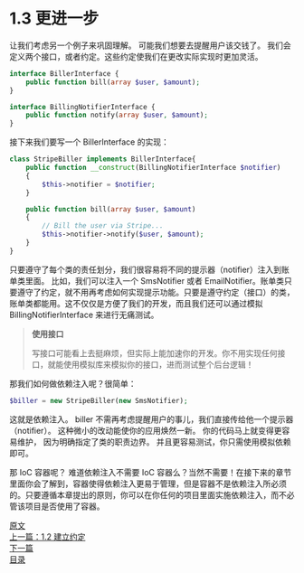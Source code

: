 # 1.3 更进一步

让我们考虑另一个例子来巩固理解。 可能我们想要去提醒用户该交钱了。 我们会定义两个接口，或者约定。这些约定使我们在更改实际实现时更加灵活。

```php
interface BillerInterface {
    public function bill(array $user, $amount);
}

interface BillingNotifierInterface {
    public function notify(array $user, $amount);
}
```

接下来我们要写一个 BillerInterface 的实现：

```php
class StripeBiller implements BillerInterface{
    public function __construct(BillingNotifierInterface $notifier)
    {
        $this->notifier = $notifier;
    }

    public function bill(array $user, $amount)
    {
        // Bill the user via Stripe...
        $this->notifier->notify($user, $amount);
    }
}
```

只要遵守了每个类的责任划分，我们很容易将不同的提示器（notifier）注入到账单类里面。 比如，我们可以注入一个 SmsNotifier 或者 EmailNotifier。账单类只要遵守了约定，就不用再考虑如何实现提示功能。只要是遵守约定（接口）的类， 账单类都能用。这不仅仅是方便了我们的开发，而且我们还可以通过模拟 BillingNotifierInterface 来进行无痛测试。

> **使用接口**
>
> 写接口可能看上去挺麻烦，但实际上能加速你的开发。你不用实现任何接口，就能使用模拟库来模拟你的接口，进而测试整个后台逻辑！

那我们如何做依赖注入呢？很简单：

```php
$biller = new StripeBiller(new SmsNotifier);
```

这就是依赖注入。 biller 不需再考虑提醒用户的事儿，我们直接传给他一个提示器（notifier）。 这种微小的改动能使你的应用焕然一新。 你的代码马上就变得更容易维护， 因为明确指定了类的职责边界。 并且更容易测试，你只需使用模拟依赖即可。

那 IoC 容器呢？ 难道依赖注入不需要 IoC 容器么？当然不需要！在接下来的章节里面你会了解到，容器使得依赖注入更易于管理，但是容器不是依赖注入所必须的。只要遵循本章提出的原则，你可以在你任何的项目里面实施依赖注入，而不必管该项目是否使用了容器。

[原文](../1%20Dependency%20Injection/1.3%20Taking%20It%20Further.md)  
[上一篇：1.2 建立约定](1.2%20建立约定.md)  
[下一篇](1.2%20建立约定.md)  
[目录](../目录.md)
